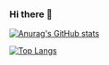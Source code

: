 ### Hi there 👋
[![Anurag's GitHub stats](https://github-readme-stats.vercel.app/api?username=RS-Imagine)](https://github.com/RS-Imagine/github-readme-stats)

[![Top Langs](https://github-readme-stats.vercel.app/api/top-langs/?username=RS-Imagine&layout=compact)](https://github.com/RS-Imagine/github-readme-stats)


<!--
**RS-Imagine/RS-Imagine** is a ✨ _special_ ✨ repository because its `README.md` (this file) appears on your GitHub profile.

Here are some ideas to get you started:

- 🔭 I’m currently working on ...
- 🌱 I’m currently learning ...
- 👯 I’m looking to collaborate on ...
- 🤔 I’m looking for help with ...
- 💬 Ask me about ...
- 📫 How to reach me: ...
- 😄 Pronouns: ...
- ⚡ Fun fact: ...
-->
